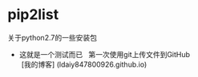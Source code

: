 # pip2list
关于python2.7的一些安装包

- 这就是一个测试而已  
  第一次使用git上传文件到GitHub   
  [我的博客] (ldaiy847800926.github.io)
